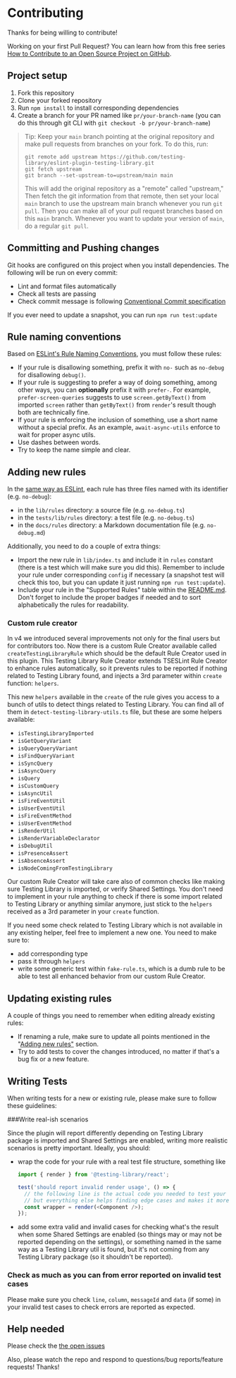 # Contributing

Thanks for being willing to contribute!

Working on your first Pull Request? You can learn how from this free series
[How to Contribute to an Open Source Project on GitHub](https://egghead.io/series/how-to-contribute-to-an-open-source-project-on-github).

## Project setup

1. Fork this repository
2. Clone your forked repository
3. Run `npm install` to install corresponding dependencies
4. Create a branch for your PR named like `pr/your-branch-name` (you can do this through git CLI with `git checkout -b pr/your-branch-name`)

> Tip: Keep your `main` branch pointing at the original repository and make
> pull requests from branches on your fork. To do this, run:
>
> ```
> git remote add upstream https://github.com/testing-library/eslint-plugin-testing-library.git
> git fetch upstream
> git branch --set-upstream-to=upstream/main main
> ```
>
> This will add the original repository as a "remote" called "upstream," Then
> fetch the git information from that remote, then set your local `main`
> branch to use the upstream main branch whenever you run `git pull`. Then you
> can make all of your pull request branches based on this `main` branch.
> Whenever you want to update your version of `main`, do a regular `git pull`.

## Committing and Pushing changes

Git hooks are configured on this project when you install dependencies.
The following will be run on every commit:

- Lint and format files automatically
- Check all tests are passing
- Check commit message is following [Conventional Commit specification](https://www.conventionalcommits.org/en/v1.0.0/)

If you ever need to update a snapshot, you can run `npm run test:update`

## Rule naming conventions

Based on [ESLint's Rule Naming Conventions](https://eslint.org/docs/developer-guide/working-with-rules#rule-naming-conventions), you must follow these rules:

- If your rule is disallowing something, prefix it with `no-` such as `no-debug`
  for disallowing `debug()`.
- If your rule is suggesting to prefer a way of doing something, among other ways, you can **optionally** prefix it with
  `prefer-`. For example, `prefer-screen-queries` suggests to use `screen.getByText()` from imported `screen` rather
  than `getByText()` from `render`'s result though both are technically fine.
- If your rule is enforcing the inclusion of something, use a short name without a special prefix. As an example,
  `await-async-utils` enforce to wait for proper async utils.
- Use dashes between words.
- Try to keep the name simple and clear.

## Adding new rules

In the [same way as ESLint](https://eslint.org/docs/developer-guide/working-with-rules),
each rule has three files named with its identifier (e.g. `no-debug`):

- in the `lib/rules` directory: a source file (e.g. `no-debug.ts`)
- in the `tests/lib/rules` directory: a test file (e.g. `no-debug.ts`)
- in the `docs/rules` directory: a Markdown documentation file (e.g. `no-debug.md`)

Additionally, you need to do a couple of extra things:

- Import the new rule in `lib/index.ts` and include it
  in `rules` constant (there is a test which will make sure you did
  this). Remember to include your rule under corresponding `config` if necessary
  (a snapshot test will check this too, but you can update it just running
  `npm run test:update`).
- Include your rule in the "Supported Rules" table within the [README.md](./README.md).
  Don't forget to include the proper badges if needed and to sort alphabetically the rules for readability.

### Custom rule creator

In v4 we introduced several improvements not only for the final users but for contributors too. Now there is a custom Rule Creator available called `createTestingLibraryRule` which should be the default Rule Creator used in this plugin. This Testing Library Rule Creator extends TSESLint Rule Creator to enhance rules automatically, so it prevents rules to be reported if nothing related to Testing Library found, and injects a 3rd parameter within `create` function: `helpers`.

This new `helpers` available in the `create` of the rule gives you access to a bunch of utils to detect things related to Testing Library. You can find all of them in `detect-testing-library-utils.ts` file, but these are some helpers available:

- `isTestingLibraryImported`
- `isGetQueryVariant`
- `isQueryQueryVariant`
- `isFindQueryVariant`
- `isSyncQuery`
- `isAsyncQuery`
- `isQuery`
- `isCustomQuery`
- `isAsyncUtil`
- `isFireEventUtil`
- `isUserEventUtil`
- `isFireEventMethod`
- `isUserEventMethod`
- `isRenderUtil`
- `isRenderVariableDeclarator`
- `isDebugUtil`
- `isPresenceAssert`
- `isAbsenceAssert`
- `isNodeComingFromTestingLibrary`

Our custom Rule Creator will take care also of common checks like making sure Testing Library is imported, or verify Shared Settings. You don't need to implement in your rule anything to check if there is some import related to Testing Library or anything similar anymore, just stick to the `helpers` received as a 3rd parameter in your `create` function.

If you need some check related to Testing Library which is not available in any existing helper, feel free to implement a new one. You need to make sure to:

- add corresponding type
- pass it through `helpers`
- write some generic test within `fake-rule.ts`, which is a dumb rule to be able to test all enhanced behavior from our custom Rule Creator.

## Updating existing rules

A couple of things you need to remember when editing already existing rules:

- If renaming a rule, make sure to update all points mentioned in the
  "[Adding new rules"](#adding-new-rules) section.
- Try to add tests to cover the changes introduced, no matter if that's
  a bug fix or a new feature.

## Writing Tests

When writing tests for a new or existing rule, please make sure to follow these guidelines:

###Write real-ish scenarios

Since the plugin will report differently depending on Testing Library package is imported and Shared Settings are enabled, writing more realistic scenarios is pretty important. Ideally, you should:

- wrap the code for your rule with a real test file structure, something like

  ```javascript
  import { render } from '@testing-library/react';

  test('should report invalid render usage', () => {
    // the following line is the actual code you needed to test your rule,
    // but everything else helps finding edge cases and makes it more robust.
    const wrapper = render(<Component />);
  });
  ```

- add some extra valid and invalid cases for checking what's the result when some Shared Settings are enabled (so things may or may not be reported depending on the settings), or something named in the same way as a Testing Library util is found, but it's not coming from any Testing Library package (so it shouldn't be reported).

### Check as much as you can from error reported on invalid test cases

Please make sure you check `line`, `column`, `messageId` and `data` (if some) in your invalid test cases to check errors are reported as expected.

## Help needed

Please check the [the open issues](https://github.com/testing-library/eslint-plugin-testing-library/issues)

Also, please watch the repo and respond to questions/bug reports/feature requests! Thanks!
